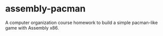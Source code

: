 # assembly-pacman
A computer organization course homework to build a simple pacman-like game with Assembly x86.
